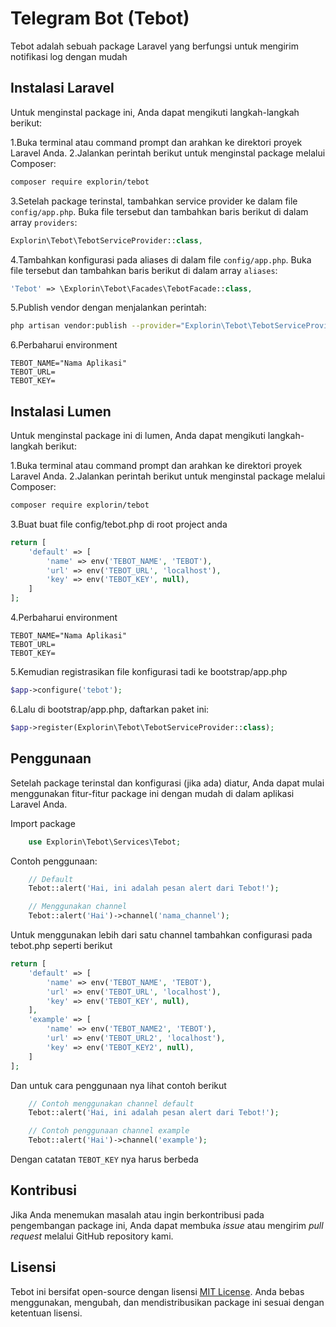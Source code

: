 # Telegram Bot (Tebot)

Tebot adalah sebuah package Laravel yang berfungsi untuk mengirim notifikasi log dengan mudah

## Instalasi Laravel

Untuk menginstal package ini, Anda dapat mengikuti langkah-langkah berikut:

1.Buka terminal atau command prompt dan arahkan ke direktori proyek Laravel Anda.
2.Jalankan perintah berikut untuk menginstal package melalui Composer:

```bash
composer require explorin/tebot
```

3.Setelah package terinstal, tambahkan service provider ke dalam file `config/app.php`. Buka file tersebut dan tambahkan baris berikut di dalam array `providers`:

```php
Explorin\Tebot\TebotServiceProvider::class,
```

4.Tambahkan konfigurasi pada aliases di dalam file `config/app.php`. Buka file tersebut dan tambahkan baris berikut di dalam array `aliases`:

```php
'Tebot' => \Explorin\Tebot\Facades\TebotFacade::class,
```

5.Publish vendor dengan menjalankan perintah:
```bash
php artisan vendor:publish --provider="Explorin\Tebot\TebotServiceProvider"
```

6.Perbaharui environment
   
```env
TEBOT_NAME="Nama Aplikasi"
TEBOT_URL=
TEBOT_KEY=
```


## Instalasi Lumen

Untuk menginstal package ini di lumen, Anda dapat mengikuti langkah-langkah berikut:

1.Buka terminal atau command prompt dan arahkan ke direktori proyek Laravel Anda.
2.Jalankan perintah berikut untuk menginstal package melalui Composer:

```bash
composer require explorin/tebot
```

3.Buat buat file config/tebot.php di root project anda
```php
return [
    'default' => [
        'name' => env('TEBOT_NAME', 'TEBOT'),
        'url' => env('TEBOT_URL', 'localhost'),
        'key' => env('TEBOT_KEY', null),
    ]
];
```

4.Perbaharui environment 
```env
TEBOT_NAME="Nama Aplikasi"
TEBOT_URL=
TEBOT_KEY=
```

5.Kemudian registrasikan file konfigurasi tadi ke bootstrap/app.php

```php
$app->configure('tebot');
``` 

6.Lalu di bootstrap/app.php, daftarkan paket ini:

```php
$app->register(Explorin\Tebot\TebotServiceProvider::class);
```

## Penggunaan

Setelah package terinstal dan konfigurasi (jika ada) diatur, Anda dapat mulai menggunakan fitur-fitur package ini dengan mudah di dalam aplikasi Laravel Anda.

Import package
```php
    use Explorin\Tebot\Services\Tebot; 
```

Contoh penggunaan:
```php
    // Default
    Tebot::alert('Hai, ini adalah pesan alert dari Tebot!');

    // Menggunakan channel
    Tebot::alert('Hai')->channel('nama_channel');
```

Untuk menggunakan lebih dari satu channel tambahkan configurasi pada tebot.php seperti berikut
```php
return [
    'default' => [
        'name' => env('TEBOT_NAME', 'TEBOT'),
        'url' => env('TEBOT_URL', 'localhost'),
        'key' => env('TEBOT_KEY', null),
    ],
    'example' => [
        'name' => env('TEBOT_NAME2', 'TEBOT'),
        'url' => env('TEBOT_URL2', 'localhost'),
        'key' => env('TEBOT_KEY2', null),
    ]
];
```

Dan untuk cara penggunaan nya lihat contoh berikut
```php
    // Contoh menggunakan channel default
    Tebot::alert('Hai, ini adalah pesan alert dari Tebot!');

    // Contoh penggunaan channel example
    Tebot::alert('Hai')->channel('example');
```

Dengan catatan `TEBOT_KEY` nya harus berbeda

## Kontribusi

Jika Anda menemukan masalah atau ingin berkontribusi pada pengembangan package ini, Anda dapat membuka _issue_ atau mengirim _pull request_ melalui GitHub repository kami.

## Lisensi

Tebot ini bersifat open-source dengan lisensi [MIT License](https://opensource.org/licenses/MIT). Anda bebas menggunakan, mengubah, dan mendistribusikan package ini sesuai dengan ketentuan lisensi.